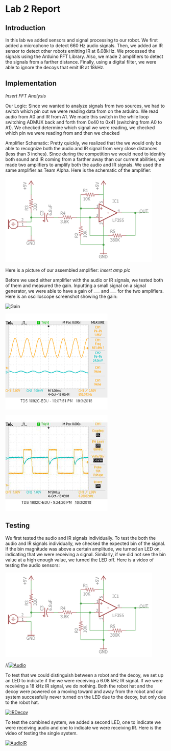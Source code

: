 # Lab 2 Report

## Introduction
In this lab we added sensors and signal processing to our robot. We first added a microphone to detect 660 Hz audio signals. Then, we added an IR sensor to detect other robots emitting IR at 6.08kHz. We processed the signals using the Arduino FFT Library. Also, we made 2 amplifiers to detect the signals from a farther distance. Finally, using a digital filter, we were able to ignore the decoys that emit IR at 18kHz.

## Implementation
*Insert FFT Analysis*

Our Logic:
Since we wanted to analyze signals from two sources, we had to switch which pin out we were reading data from on the arduino. We read audio from A0 and IR from A1. We made this switch in the while loop switching ADMUX back and forth from 0x40 to 0x41 (switching from A0 to A1). We checked determine which signal we were reading, we checked which pin we were reading from and then we checked 

Amplifier Schematic:
Pretty quickly, we realized that the we would only be able to recognize both the audio and IR signal from very close distances (less than 3 inches). Since during the competition we would need to identify both sound and IR coming from a farther away than our current abilities, we made two amplifiers to amplify both the audio and IR signals. We used the same amplifier as Team Alpha. Here is the schematic of the amplifier:

![AmpSchematic](Media/AmpSchematic.PNG)

Here is a picture of our assembled amplifier:
*insert amp pic*

Before we used either amplifier with the audio or IR signals, we tested both of them and measured the gain. Inputting a small signal on a signal generator, we were able to have a gain of ___ and ___ for the two amplifiers. Here is an oscilloscope screenshot showing the gain:

![Gain](Media/Gain.png)

![660Hz Audio with AMP](Media/660HzAudiowithAMP.png)

![6kHz IR with AMP](Media/6kHzIRwithAmp.png)

## Testing
We first tested the audio and IR signals individually. To test the both the audio and IR signals individually, we checked the expected bin of the signal. If the bin magnitude was above a certain amplitude, we turned an LED on, indicating that we were receiving a signal. Similarly, if we did not see the bin value at a high enough value, we turned the LED off. Here is a video of testing the audio sensors:

![Audio](Media/AmpSchematic.PNG)

//[![Audio](http://img.youtube.com/vi/_ZcNHMHUNOg/0.jpg)](http://www.youtube.com/watch?v=_ZcNHMHUNOg)

To test that we could distinguish between a robot and the decoy, we set up an LED to indicate if the we were receiving a 6.08 kHz IR signal. If we were receiving a 18 kHz IR signal, we do nothing. Both the robot hat and the decoy were powered on a moving toward and away from the robot and our system successfully never turned on the LED due to the decoy, but only due to the robot hat.

[![IRDecoy](http://img.youtube.com/vi/bU6DcMbJmxA/0.jpg)](http://www.youtube.com/watch?v=bU6DcMbJmxA)

To test the combined system, we added a second LED, one to indicate we were receiving audio and one to indicate we were receiving IR. Here is the video of testing the single system.

[![AudioIR](http://img.youtube.com/vi/3XAn1rwMJDE/0.jpg)](http://www.youtube.com/watch?v=3XAn1rwMJDE)


